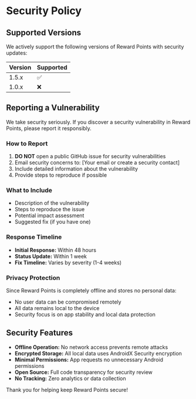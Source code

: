 # Security Policy

## Supported Versions

We actively support the following versions of Reward Points with security updates:

| Version | Supported          |
| ------- | ------------------ |
| 1.5.x   | :white_check_mark: |
| 1.0.x   | :x:                |

## Reporting a Vulnerability

We take security seriously. If you discover a security vulnerability in Reward Points, please report it responsibly.

### How to Report

1. **DO NOT** open a public GitHub issue for security vulnerabilities
2. Email security concerns to: [Your email or create a security contact]
3. Include detailed information about the vulnerability
4. Provide steps to reproduce if possible

### What to Include

- Description of the vulnerability
- Steps to reproduce the issue  
- Potential impact assessment
- Suggested fix (if you have one)

### Response Timeline

- **Initial Response:** Within 48 hours
- **Status Update:** Within 1 week
- **Fix Timeline:** Varies by severity (1-4 weeks)

### Privacy Protection

Since Reward Points is completely offline and stores no personal data:
- No user data can be compromised remotely
- All data remains local to the device
- Security focus is on app stability and local data protection

## Security Features

- **Offline Operation:** No network access prevents remote attacks
- **Encrypted Storage:** All local data uses AndroidX Security encryption
- **Minimal Permissions:** App requests no unnecessary Android permissions
- **Open Source:** Full code transparency for security review
- **No Tracking:** Zero analytics or data collection

Thank you for helping keep Reward Points secure!
